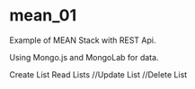 mean_01
=======
Example of MEAN Stack with REST Api.

Using Mongo.js and MongoLab for data.

Create List
Read Lists
//Update List
//Delete List


